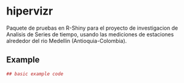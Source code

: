 # hipervizr

Paquete de pruebas en R-Shiny para el proyecto de investigacion de
Analisis de Series de tiempo, usando las mediciones de estaciones alrededor
del rio Medellin (Antioquia-Colombia).

## Example

``` r
## basic example code
```
